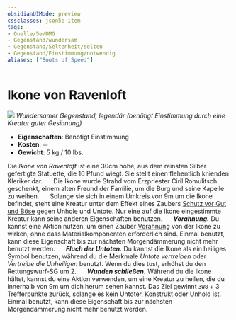 ```yaml
---
obsidianUIMode: preview
cssclasses: json5e-item
tags:
- Quelle/5e/DMG
- Gegenstand/wundersam
- Gegenstand/Seltenheit/selten
- Gegenstand/Einstimmung/notwendig
aliases: ["Boots of Speed"]
---
```

# Ikone von Ravenloft
![](Pictures/Ikone-von-Ravenloft.webp#token)
*Wundersamer Gegenstand, legendär (benötigt Einstimmung durch eine Kreatur guter Gesinnung)*  

- **Eigenschaften**: Benötigt Einstimmung
- **Kosten**: ⏤
- **Gewicht**: 5 kg / 10 lbs.

Die _Ikone von Ravenloft_ ist eine 30cm hohe, aus dem reinsten Silber gefertigte Statuette, die 10 Pfund wiegt.  Sie stellt einen flehentlich knienden Kleriker dar.
$\quad$ Die Ikone wurde Strahd vom Erzpriester Ciril Romulitsch geschenkt, einem alten Freund der Familie, um die Burg und seine Kapelle zu weihen.
$\quad$ Solange sie sich in einem Umkreis von 9m um die Ikone befindet, steht eine Kreatur unter dem Effekt eines Zaubers [Schutz vor Gut und Böse](../../../05%20-%20Wikipedia/Wikipedia%20der%20Vergessenen%20Reiche/Kompendium/Zauber/Schutz-vor-Gut-und-Böse.md) gegen Unhole und Untote. Nur eine auf die Ikone eingestimmte Kreatur kann seine anderen Eigenschaften benutzen.
$\quad$ **_Vorahnung._** Du kannst eine Aktion nutzen, um einen Zauber [Vorahnung](../../../05%20-%20Wikipedia/Wikipedia%20der%20Vergessenen%20Reiche/Kompendium/Zauber/Vorahnung.md) von der Ikone zu wirken, ohne dass Materialkomponenten erforderlich sind. Einmal benutzt, kann diese Eigenschaft bis zur nächsten Morgendämmerung nicht mehr benutzt werden.
$\quad$ **_Fluch der Untoten._** Du kannst die Ikone als ein heiliges Symbol benutzen, während du die Merkmale _Untote vertreiben_ oder _Vertreibe die Unheiligen_ benutzt. Wenn du dies tust, erhöhst du den Rettungswurf-SG um 2.
$\quad$ **_Wunden schließen._** Während du die Ikone hältst, kannst du eine Aktion verwenden, um eine Kreatur zu heilen, die du innerhalb von 9m um dich herum sehen kannst. Das Ziel gewinnt `3W8` + 3 Trefferpunkte zurück, solange es kein Untoter, Konstrukt oder Unhold ist. Einmal benutzt, kann diese Eigenschaft bis zur nächsten Morgendämmerung nicht mehr benutzt werden. 